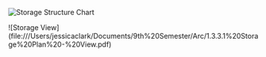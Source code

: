 
![Storage Structure Chart](file:///Users/jessicaclark/Documents/9th%20Semester/Arc/1.3.3.1%20Structure%20Chart.svg)

![Storage View] (file:///Users/jessicaclark/Documents/9th%20Semester/Arc/1.3.3.1%20Storage%20Plan%20-%20View.pdf)
